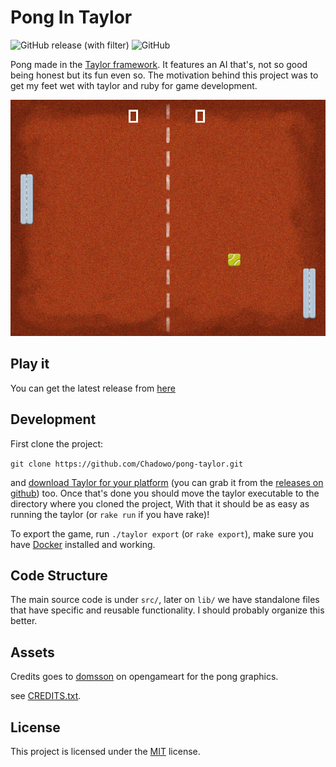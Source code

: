 # Pong In Taylor

![GitHub release (with filter)](https://img.shields.io/github/v/release/chadowo/pong-taylor)
![GitHub](https://img.shields.io/github/license/chadowo/pong-taylor)

Pong made in the [Taylor framework](https://github.com/HellRok/Taylor).
It features an AI that's, not so good being honest but its fun even so.
The motivation behind this project was to get my feet wet with taylor
and ruby for game development.

<p align="center">
  <img src="docs/media/in_game_screenshot.png" alt="In game screenshot"/>
</p>

## Play it

You can get the latest release from [here](https://github.com/Chadowo/pong-taylor/releases)

## Development

First clone the project:

`git clone https://github.com/Chadowo/pong-taylor.git`

and [download Taylor for your platform](https://taylor.oequacki.com/#downloads) (you can grab it from the [releases on github](https://github.com/HellRok/Taylor/releases))
too. Once that's done you should move the taylor executable to the directory where you cloned the project, 
With that it should be as easy as running the taylor (or `rake run` if you have rake)!

To export the game, run `./taylor export` (or `rake export`), make sure you have [Docker](https://www.docker.com/)
installed and working.

## Code Structure

The main source code is under `src/`, later on `lib/` we have standalone files
that have specific and reusable functionality. I should probably organize this better.

## Assets

Credits goes to [domsson](https://opengameart.org/users/domsson) on
opengameart for the pong graphics.

see [CREDITS.txt](assets/CREDITS.txt).

## License

This project is licensed under the [MIT](LICENSE) license.
